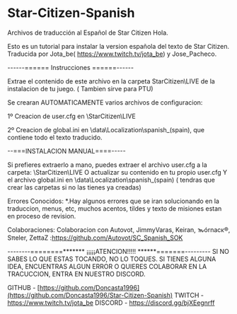 # Star-Citizen-Spanish
Archivos de traducción al Español de Star Citizen
Hola.

Esto es un tutorial para instalar la version española del texto de Star Citizen.
Traducida por Jota_be( https://www.twitch.tv/jota_be) y Jose_Pacheco.


------======   Instrucciones   ======------

Extrae el contenido de este archivo en la carpeta StarCitizen\LIVE de la instalacion de tu juego. ( Tambien sirve para PTU)

Se crearan AUTOMATICAMENTE varios archivos de configuracion:

1º Creacion de user.cfg en \StarCitizen\LIVE 

2º Creacion de global.ini en \data\Localization\spanish_(spain), que contiene todo el texto traducido.



--===INSTALACION MANUAL====-----

Si prefieres extraerlo a mano, puedes extraer el archivo user.cfg a la carpeta: \StarCitizen\LIVE 
O actualizar su contenido en tu propio user.cfg
Y el archivo global.ini en \data\Localization\spanish_(spain)  ( tendras que crear las carpetas si no las tienes ya creadas)





Errores Conocidos: 
*.Hay algunos errores que se iran solucionando en la traduccion, menus, etc, muchos acentos, tildes y texto de misiones estan en proceso de revision.


Colaboraciones:
Colaboracion con Autovot, JimmyVaras, Keiran, 𐒝órnacκ®, Sπeler, ZettaZ :https://github.com/Autovot/SC_Spanish_SOK


--------========*******   ¡¡¡¡¡ATENCION!!!!! ******=======---------
SI NO SABES LO QUE ESTAS TOCANDO, NO LO TOQUES.
SI TIENES ALGUNA IDEA, ENCUENTRAS ALGUN ERROR O QUIERES COLABORAR EN LA TRACUCCION, ENTRA EN NUESTRO DISCORD.

GITHUB - [https://github.com/Doncasta1996](https://github.com/Doncasta1996/Star-Citizen-Spanish)
TWITCH - https://www.twitch.tv/jota_be
DISCORD - https://discord.gg/bjXEegnrff
